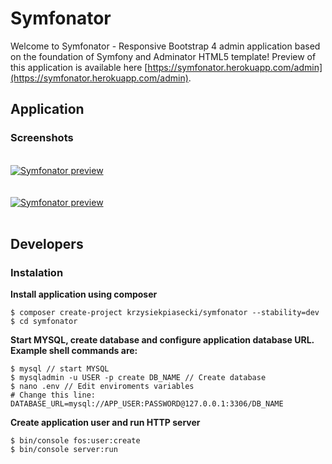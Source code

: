 # Symfonator
Welcome to Symfonator - Responsive Bootstrap 4 admin application based on the foundation of Symfony and Adminator HTML5 template!
Preview of this application is available here [https://symfonator.herokuapp.com/admin](https://symfonator.herokuapp.com/admin).

## Application

### Screenshots
<br/>

<a href="https://symfonator.herokuapp.com/admin">
<img src="https://raw.githubusercontent.com/krzysiekpiasecki/Symfonator/master/src/assets/static/images/preview2.png" alt="Symfonator preview">
</a>

<br/>

<br/>
<br/>

<a href="https://symfonator.herokuapp.com/admin">
<img src="https://raw.githubusercontent.com/krzysiekpiasecki/Symfonator/master/src/assets/static/images/preview1.png" alt="Symfonator preview">
</a>

<br/>
<br/>


## Developers

### Instalation

__Install application using composer__

```shell
$ composer create-project krzysiekpiasecki/symfonator --stability=dev
$ cd symfonator
```

__Start MYSQL, create database and configure application database URL. Example shell commands are:__
```
$ mysql // start MYSQL
$ mysqladmin -u USER -p create DB_NAME // Create database
$ nano .env // Edit enviroments variables
# Change this line: DATABASE_URL=mysql://APP_USER:PASSWORD@127.0.0.1:3306/DB_NAME
```

__Create application user and run HTTP server__
```shell
$ bin/console fos:user:create
$ bin/console server:run
```
